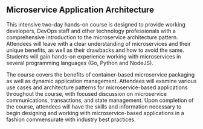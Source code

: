 
## Microservice Application Architecture

This intensive two-day hands-on course is designed to provide working developers, DevOps staff and other technology professionals with a comprehensive introduction to the microservice architecture pattern. Attendees will leave with a clear understanding of microservices and their unique benefits, as well as their drawbacks and how to avoid the same. Students will gain hands-on experience working with microservices in several programming languages (Go, Python and NodeJS).

The course covers the benefits of container-based microservice packaging as well as dynamic application management. Attendees will examine various use cases and architecture patterns for microservice-based applications throughout the course, with focused discussion on microservice communications, transactions, and state management. Upon completion of the course, attendees will have the skills and information necessary to begin designing and working with microservice-based applications in a fashion commensurate with industry best practices.

